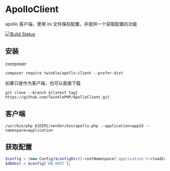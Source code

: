 # ApolloClient
apollo 客户端，使用 ini 文件保存配置，并提供一个获取配置的功能

[![Build Status](https://www.travis-ci.org/TwinklePHP/ApolloClient.svg?branch=master)](https://www.travis-ci.org/TwinklePHP/ApolloClient)  

## 安装

composer
```
composer require twinkle/apollo-client --prefer-dist
```

如果只是作为客户端，也可以直接下载
```
git clone --branch ${latest tag} https://github.com/TwinklePHP/ApolloClient.git
```

## 客户端
```shell script
/usr/bin/php ${DIR}/vendor/bin/apollo.php --application=appId --namespace=application
```

## 获取配置

```php
$config = (new Config($configDir))->setNamespace('application')->loadConfig();
$dbHost = $config['DB_HOST'];
```